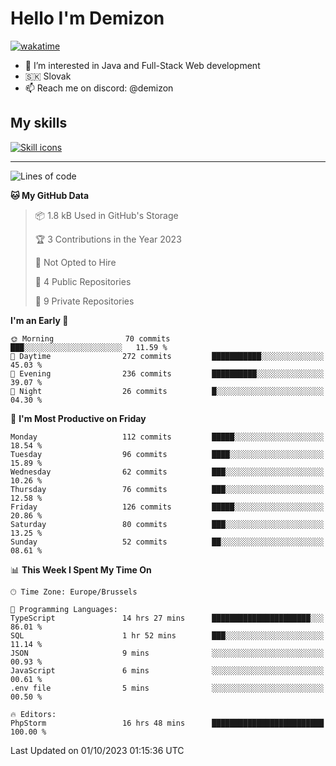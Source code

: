 # Hello I'm Demizon
[![wakatime](https://wakatime.com/badge/user/6ad1949f-d6d7-44f9-9eee-c35e54cc499b.svg)](https://wakatime.com/@6ad1949f-d6d7-44f9-9eee-c35e54cc499b)
- 👀 I’m interested in Java and Full-Stack Web development
- 🇸🇰 Slovak
- 📫 Reach me on discord: @demizon

## My skills
[![Skill icons](https://skillicons.dev/icons?i=java,js,ts,html,css,react,nextjs,tailwind,supabase,py,git,docker,linux,mysql,postgres,mongo&theme=dark)](https://github.com/Demizon3433)

---

<!--START_SECTION:waka-->
![Lines of code](https://img.shields.io/badge/From%20Hello%20World%20I%27ve%20Written-113.8%20thousand%20lines%20of%20code-blue)

**🐱 My GitHub Data** 

> 📦 1.8 kB Used in GitHub's Storage 
 > 
> 🏆 3 Contributions in the Year 2023
 > 
> 🚫 Not Opted to Hire
 > 
> 📜 4 Public Repositories 
 > 
> 🔑 9 Private Repositories 
 > 
**I'm an Early 🐤** 

```text
🌞 Morning                70 commits          ███░░░░░░░░░░░░░░░░░░░░░░   11.59 % 
🌆 Daytime                272 commits         ███████████░░░░░░░░░░░░░░   45.03 % 
🌃 Evening                236 commits         ██████████░░░░░░░░░░░░░░░   39.07 % 
🌙 Night                  26 commits          █░░░░░░░░░░░░░░░░░░░░░░░░   04.30 % 
```
📅 **I'm Most Productive on Friday** 

```text
Monday                   112 commits         █████░░░░░░░░░░░░░░░░░░░░   18.54 % 
Tuesday                  96 commits          ████░░░░░░░░░░░░░░░░░░░░░   15.89 % 
Wednesday                62 commits          ███░░░░░░░░░░░░░░░░░░░░░░   10.26 % 
Thursday                 76 commits          ███░░░░░░░░░░░░░░░░░░░░░░   12.58 % 
Friday                   126 commits         █████░░░░░░░░░░░░░░░░░░░░   20.86 % 
Saturday                 80 commits          ███░░░░░░░░░░░░░░░░░░░░░░   13.25 % 
Sunday                   52 commits          ██░░░░░░░░░░░░░░░░░░░░░░░   08.61 % 
```


📊 **This Week I Spent My Time On** 

```text
🕑︎ Time Zone: Europe/Brussels

💬 Programming Languages: 
TypeScript               14 hrs 27 mins      ██████████████████████░░░   86.01 % 
SQL                      1 hr 52 mins        ███░░░░░░░░░░░░░░░░░░░░░░   11.14 % 
JSON                     9 mins              ░░░░░░░░░░░░░░░░░░░░░░░░░   00.93 % 
JavaScript               6 mins              ░░░░░░░░░░░░░░░░░░░░░░░░░   00.61 % 
.env file                5 mins              ░░░░░░░░░░░░░░░░░░░░░░░░░   00.50 % 

🔥 Editors: 
PhpStorm                 16 hrs 48 mins      █████████████████████████   100.00 % 
```


 Last Updated on 01/10/2023 01:15:36 UTC
<!--END_SECTION:waka-->
